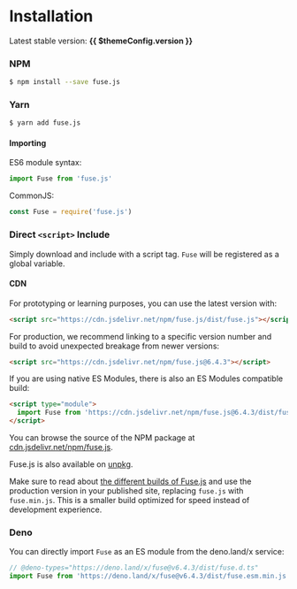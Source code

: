 # Installation

Latest stable version: **{{ $themeConfig.version }}**

### NPM

```sh
$ npm install --save fuse.js
```

### Yarn

```sh
$ yarn add fuse.js
```

#### Importing

ES6 module syntax:

```js
import Fuse from 'fuse.js'
```

CommonJS:

```js
const Fuse = require('fuse.js')
```

### Direct `<script>` Include

Simply download and include with a script tag. `Fuse` will be registered as a global variable.

#### CDN

For prototyping or learning purposes, you can use the latest version with:

```html
<script src="https://cdn.jsdelivr.net/npm/fuse.js/dist/fuse.js"></script>
```

For production, we recommend linking to a specific version number and build to avoid unexpected breakage from newer versions:

```html
<script src="https://cdn.jsdelivr.net/npm/fuse.js@6.4.3"></script>
```

If you are using native ES Modules, there is also an ES Modules compatible build:

```html
<script type="module">
  import Fuse from 'https://cdn.jsdelivr.net/npm/fuse.js@6.4.3/dist/fuse.esm.js'
</script>
```

You can browse the source of the NPM package at [cdn.jsdelivr.net/npm/fuse.js](https://cdn.jsdelivr.net/npm/fuse.js).

Fuse.js is also available on [unpkg](https://unpkg.com/fuse.js).

Make sure to read about [the different builds of Fuse.js](different-builds.html) and use the production
version in your published site, replacing `fuse.js` with `fuse.min.js`. This is a smaller build optimized for speed instead of development experience.

### Deno

You can directly import `Fuse` as an ES module from the deno.land/x service:

```typescript
// @deno-types="https://deno.land/x/fuse@v6.4.3/dist/fuse.d.ts"
import Fuse from 'https://deno.land/x/fuse@v6.4.3/dist/fuse.esm.min.js'
```
